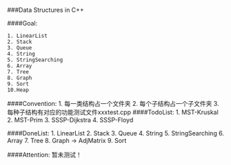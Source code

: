 ###Data Structures in C++

####Goal:

    1. LinearList
    2. Stack
    3. Queue
    4. String
    5. StringSearching
    6. Array
    7. Tree
    8. Graph
    9. Sort
    10.Heap

####Convention:
    1. 每一类结构占一个文件夹
    2. 每个子结构占一个子文件夹
    3. 每种子结构有对应的功能测试文件xxxtest.cpp
####TodoList:
    1. MST-Kruskal
    2. MST-Prim
    3. SSSP-Dijkstra
    4. SSSP-Floyd

####DoneList:
    1. LinearList
    2. Stack
    3. Queue
    4. String
    5. StringSearching
    6. Array
    7. Tree
    8. Graph -> AdjMatrix
    9. Sort

####Attention:
    暂未测试！